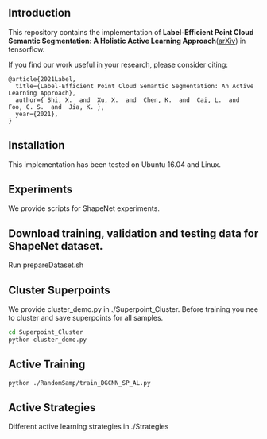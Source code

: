 

## Introduction
This repository contains the implementation of **Label-Efficient Point Cloud Semantic Segmentation: A
Holistic Active Learning Approach**([arXiv](https://arxiv.org/abs/2101.06931)) in tensorflow.

If you find our work useful in your research, please consider citing:
```
@article{2021Label,
  title={Label-Efficient Point Cloud Semantic Segmentation: An Active Learning Approach},
  author={ Shi, X.  and  Xu, X.  and  Chen, K.  and  Cai, L.  and  Foo, C. S.  and  Jia, K. },
  year={2021},
}
```
## Installation
This implementation has been tested on Ubuntu 16.04 and Linux.

## Experiments
We provide scripts for ShapeNet experiments.

## Download training, validation and testing data for ShapeNet dataset. 
Run prepareDataset.sh

## Cluster Superpoints
We provide cluster_demo.py in ./Superpoint_Cluster. Before training you nee to cluster and save superpoints for all samples.
``` bash
cd Superpoint_Cluster
python cluster_demo.py
```

## Active Training
``` bash
python ./RandomSamp/train_DGCNN_SP_AL.py
```

## Active Strategies
Different active learning strategies in ./Strategies


